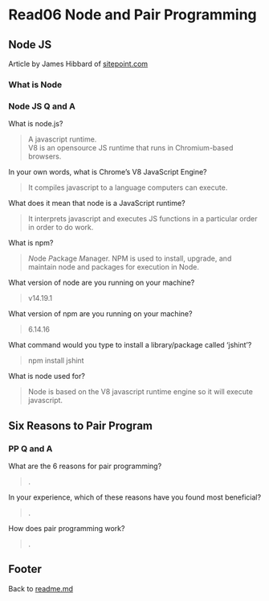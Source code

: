 # Read06 Node and Pair Programming

## Node JS

Article by James Hibbard of [sitepoint.com](https://www.sitepoint.com/an-introduction-to-node-js/)

### What is Node



### Node JS Q and A

What is node.js?

> A javascript runtime.  
> V8 is an opensource JS runtime that runs in Chromium-based browsers.  

In your own words, what is Chrome’s V8 JavaScript Engine?

> It compiles javascript to a language computers can execute.  

What does it mean that node is a JavaScript runtime?

> It interprets javascript and executes JS functions in a particular order in order to do work.

What is npm?

> *N*ode *P*ackage *M*anager.
> NPM is used to install, upgrade, and maintain node and packages for execution in Node.  

What version of node are you running on your machine?

> v14.19.1

What version of npm are you running on your machine?

> 6.14.16

What command would you type to install a library/package called ‘jshint’?

> npm install jshint

What is node used for?

> Node is based on the V8 javascript runtime engine so it will execute javascript.  

## Six Reasons to Pair Program

### PP Q and A

What are the 6 reasons for pair programming?

> .

In your experience, which of these reasons have you found most beneficial?

> .

How does pair programming work?

> .

## Footer

Back to [readme.md](../README.html)  
